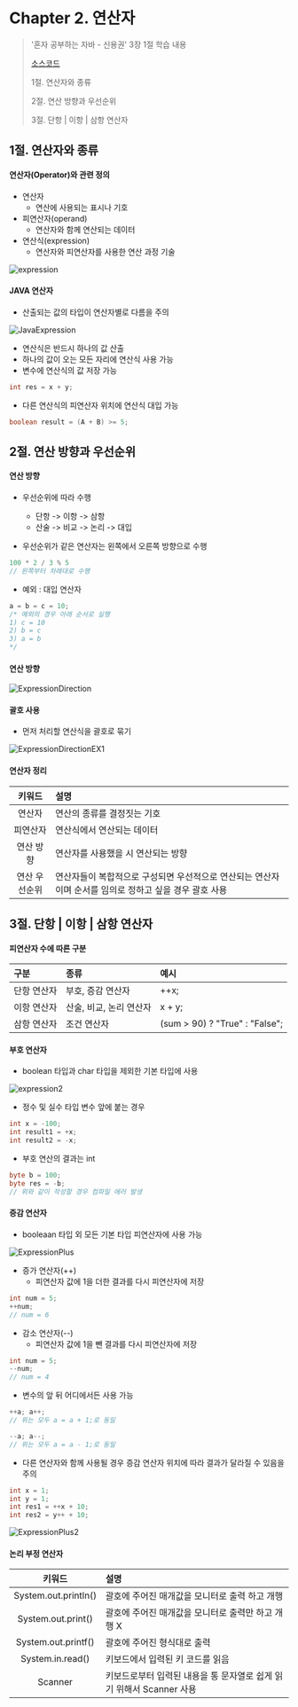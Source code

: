 #  Chapter 2. 연산자
> '혼자 공부하는 자바 - 신용권' 3장 1절 학습 내용
>
> [소스코드](https://github.com/BangYunseo/SelfStudyJava/tree/main/ch02_Operator)
> 
> 1절. 연산자와 종류
>
> 2절. 연산 방향과 우선순위
>
> 3절. 단항 | 이항 | 삼항 연산자

## 1절. 연산자와 종류
#### 연산자(Operator)와 관련 정의
* 연산자   
    * 연산에 사용되는 표시나 기호   
* 피연산자(operand)   
    * 연산자와 함께 연산되는 데이터   
* 연산식(expression)
    * 연산자와 피연산자를 사용한 연산 과정 기술

![expression](https://github.com/BangYunseo/TIL/blob/main/Language/Java/Image/ch02/expression.PNG)

#### JAVA 연산자
* 산출되는 값의 타입이 연산자별로 다름을 주의

![JavaExpression](https://github.com/BangYunseo/TIL/blob/main/Language/Java/Image/ch02/JavaExpression.PNG)

* 연산식은 반드시 하나의 값 산출
* 하나의 값이 오는 모든 자리에 연산식 사용 가능
* 변수에 연산식의 값 저장 가능  

```Java
int res = x + y;
```

* 다른 연산식의 피연산자 위치에 연산식 대입 가능

```Java
boolean result = (A + B) >= 5;
```

## 2절. 연산 방향과 우선순위
#### 연산 방향
* 우선순위에 따라 수행
    * 단항 -> 이항 -> 삼항
    * 산술 -> 비교 -> 논리 -> 대입

* 우선순위가 같은 연산자는 왼쪽에서 오른쪽 방향으로 수행

```Java
100 * 2 / 3 % 5
// 왼쪽부터 차례대로 수행
```

* 예외 : 대입 연산자
```Java
a = b = c = 10;
/* 예외의 경우 아래 순서로 실행
1) c = 10
2) b = c
3) a = b
*/
```

#### 연산 방향

![ExpressionDirection](https://github.com/BangYunseo/TIL/blob/main/Language/Java/Image/ch02/ExpressionDirection.PNG)

#### 괄호 사용
* 먼저 처리할 연산식을 괄호로 묶기

![ExpressionDirectionEX1](https://github.com/BangYunseo/TIL/blob/main/Language/Java/Image/ch02/ExpressionDirectionEX1.PNG)

#### 연산자 정리

|키워드|설명|
|:---:|:---|
|연산자|연산의 종류를 결정짓는 기호|
|피연산자|연산식에서 연산되는 데이터|
|연산 방향|연산자를 사용했을 시 연산되는 방향|
|연산 우선순위|연산자들이 복합적으로 구성되면 우선적으로 연산되는 연산자이며 순서를 임의로 정하고 싶을 경우 괄호 사용|

## 3절. 단항 | 이항 | 삼항 연산자
#### 피연산자 수에 따른 구분
|구분|종류|예시|
|:---|:---|:---|
|단항 연산자|부호, 증감 연산자|++x;|
|이항 연산자|산술, 비교, 논리 연산자|x + y;|
|삼항 연산자|조건 연산자|(sum > 90) ? "True" : "False";|

#### 부호 연산자
* boolean 타입과 char 타입을 제외한 기본 타입에 사용

![expression2](https://github.com/BangYunseo/TIL/blob/main/Language/Java/Image/ch02/expression2.PNG)

* 정수 및 실수 타입 변수 앞에 붙는 경우   

```Java
int x = -100;
int result1 = +x;
int result2 = -x;
```

* 부호 연산의 결과는 int
```Java
byte b = 100;
byte res = -b;
// 위와 같이 작성할 경우 컴파일 에러 발생
```

#### 증감 연산자
* booleaan 타입 외 모든 기본 타입 피연산자에 사용 가능

![ExpressionPlus](https://github.com/BangYunseo/TIL/blob/main/Language/Java/Image/ch02/ExpressionPlus.PNG)

* 증가 연산자(++)
    * 피연산자 값에 1을 더한 결과를 다시 피연산자에 저장

```Java
int num = 5;
++num;
// num = 6
```

* 감소 연산자(--)
    * 피연산자 값에 1을 뺀 결과를 다시 피연산자에 저장

```Java
int num = 5;
--num;
// num = 4
```

* 변수의 앞 뒤 어디에서든 사용 가능

```Java
++a; a++;
// 위는 모두 a = a + 1;로 동일

--a; a--;
// 위는 모두 a = a - 1;로 동일
```

* 다른 연산자와 함께 사용될 경우 증감 연산자 위치에 따라 결과가 달라질 수 있음을 주의

```Java
int x = 1;
int y = 1;
int res1 = ++x + 10;
int res2 = y++ + 10;
```

![ExpressionPlus2](https://github.com/BangYunseo/TIL/blob/main/Language/Java/Image/ch02/ExpressionPlus2.PNG)

#### 논리 부정 연산자
|키워드|설명|
|:---:|:---|
|System.out.println()|괄호에 주어진 매개값을 모니터로 출력 하고 개행 |
|System.out.print()|괄호에 주어진 매개값을 모니터로 출력만 하고 개행 X|
|System.out.printf()|괄호에 주어진 형식대로 출력|
|System.in.read()|키보드에서 입력된 키 코드를 읽음|
|Scanner|키보드로부터 입력된 내용을 통 문자열로 쉽게 읽기 위해서 Scanner 사용|
